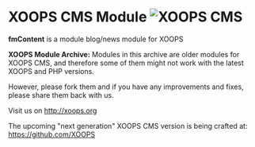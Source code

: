 # XOOPS CMS Module   ![XOOPS CMS](https://avatars2.githubusercontent.com/u/12771439?v=3&s=200)

**fmContent** is a module blog/news module for XOOPS

**XOOPS Module Archive:** Modules in this archive are older modules for XOOPS CMS, and therefore some of them might not work with the latest XOOPS and PHP versions. 

However, please fork them and if you have any improvements and fixes, please share them back with us. 

Visit us on http://xoops.org

The upcoming "next generation" XOOPS CMS version is being crafted at: https://github.com/XOOPS
